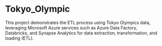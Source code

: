 # Tokyo_Olympic
This project demonstrates the ETL process using Tokyo Olympics data, leveraging Microsoft Azure services such as Azure Data Factory, Databricks, and Synapse Analytics for data extraction, transformation, and loading (ETL).

